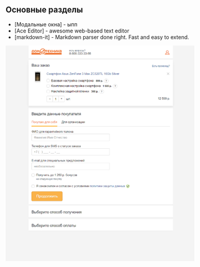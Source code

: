 ## Основные разделы


* [Модальные окна] - ыпп
* [Ace Editor] - awesome web-based text editor
* [markdown-it] - Markdown parser done right. Fast and easy to extend.

[![N|Solid](source/1.png)](https://nodesource.com/products/nsolid)
